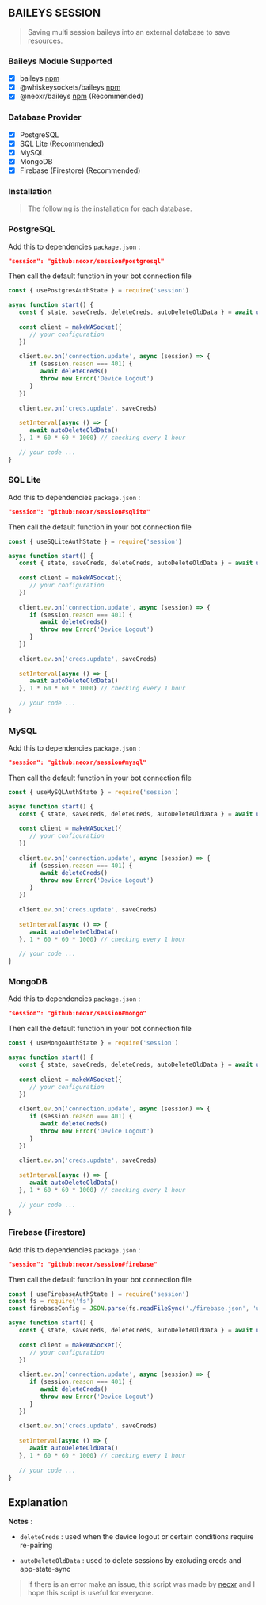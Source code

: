 ## BAILEYS SESSION

> Saving multi session baileys into an external database to save resources.

### Baileys Module Supported

- [x] baileys [npm](https://www.npmjs.com/package/baileys)
- [x] @whiskeysockets/baileys [npm](https://www.npmjs.com/package/@whiskeysockets/baileys)
- [x] @neoxr/baileys [npm](https://www.npmjs.com/package/@neoxr/baileys)  (Recommended)

### Database Provider

- [x] PostgreSQL
- [x] SQL Lite (Recommended)
- [x] MySQL
- [x] MongoDB
- [x] Firebase (Firestore) (Recommended)

### Installation

> The following is the installation for each database.

### PostgreSQL

Add this to dependencies ```package.json``` :

```JSON
"session": "github:neoxr/session#postgresql" 
```

Then call the default function in your bot connection file

```Javascript
const { usePostgresAuthState } = require('session')

async function start() {
   const { state, saveCreds, deleteCreds, autoDeleteOldData } = await usePostgresAuthState('postgres://xxxxx', 'session', 5 * 60 * 60 * 1000) // set maxAge default 24 hours, but this example is 5 hours
   
   const client = makeWASocket({
      // your configuration
   })
   
   client.ev.on('connection.update', async (session) => {
      if (session.reason === 401) {
         await deleteCreds()
         throw new Error('Device Logout')
      }
   })
   
   client.ev.on('creds.update', saveCreds)
   
   setInterval(async () => {
      await autoDeleteOldData()
   }, 1 * 60 * 60 * 1000) // checking every 1 hour
   
   // your code ...
}
```

### SQL Lite

Add this to dependencies ```package.json``` :

```JSON
"session": "github:neoxr/session#sqlite" 
```

Then call the default function in your bot connection file

```Javascript
const { useSQLiteAuthState } = require('session')

async function start() {
   const { state, saveCreds, deleteCreds, autoDeleteOldData } = await useSQLiteAuthState('session.db', 5 * 60 * 60 * 1000) // set maxAge default 24 hours, but this example is 5 hours
   
   const client = makeWASocket({
      // your configuration
   })
   
   client.ev.on('connection.update', async (session) => {
      if (session.reason === 401) {
         await deleteCreds()
         throw new Error('Device Logout')
      }
   })
   
   client.ev.on('creds.update', saveCreds)
   
   setInterval(async () => {
      await autoDeleteOldData()
   }, 1 * 60 * 60 * 1000) // checking every 1 hour
   
   // your code ...
}
```

### MySQL

Add this to dependencies ```package.json``` :

```JSON
"session": "github:neoxr/session#mysql" 
```

Then call the default function in your bot connection file

```Javascript
const { useMySQLAuthState } = require('session')

async function start() {
   const { state, saveCreds, deleteCreds, autoDeleteOldData } = await useMySQLAuthState('mysql://xxxxx', 'session', 5 * 60 * 60 * 1000) // set maxAge default 24 hours, but this example is 5 hours
   
   const client = makeWASocket({
      // your configuration
   })
   
   client.ev.on('connection.update', async (session) => {
      if (session.reason === 401) {
         await deleteCreds()
         throw new Error('Device Logout')
      }
   })
   
   client.ev.on('creds.update', saveCreds)
   
   setInterval(async () => {
      await autoDeleteOldData()
   }, 1 * 60 * 60 * 1000) // checking every 1 hour
   
   // your code ...
}
```

### MongoDB

Add this to dependencies ```package.json``` :

```JSON
"session": "github:neoxr/session#mongo" 
```

Then call the default function in your bot connection file

```Javascript
const { useMongoAuthState } = require('session')

async function start() {
   const { state, saveCreds, deleteCreds, autoDeleteOldData } = await useMongoAuthState('mongodb://xxxxx', 'session', 5 * 60 * 60 * 1000) // set maxAge default 24 hours, but this example is 5 hours
   
   const client = makeWASocket({
      // your configuration
   })
   
   client.ev.on('connection.update', async (session) => {
      if (session.reason === 401) {
         await deleteCreds()
         throw new Error('Device Logout')
      }
   })
   
   client.ev.on('creds.update', saveCreds)
   
   setInterval(async () => {
      await autoDeleteOldData()
   }, 1 * 60 * 60 * 1000) // checking every 1 hour
   
   // your code ...
}
```

### Firebase (Firestore)

Add this to dependencies ```package.json``` :

```JSON
"session": "github:neoxr/session#firebase" 
```

Then call the default function in your bot connection file

```Javascript
const { useFirebaseAuthState } = require('session')
const fs = require('fs')
const firebaseConfig = JSON.parse(fs.readFileSync('./firebase.json', 'utf-8))

async function start() {
   const { state, saveCreds, deleteCreds, autoDeleteOldData } = await useFirebaseAuthState(firebaseConfig, 'session', 5 * 60 * 60 * 1000) // set maxAge default 24 hours, but this example is 5 hours
   
   const client = makeWASocket({
      // your configuration
   })
   
   client.ev.on('connection.update', async (session) => {
      if (session.reason === 401) {
         await deleteCreds()
         throw new Error('Device Logout')
      }
   })
   
   client.ev.on('creds.update', saveCreds)
   
   setInterval(async () => {
      await autoDeleteOldData()
   }, 1 * 60 * 60 * 1000) // checking every 1 hour
   
   // your code ...
}
```

## Explanation

**Notes** :
+ ```deleteCreds``` : used when the device logout or certain conditions require re-pairing

+ ```autoDeleteOldData``` : used to delete sessions by excluding creds and app-state-sync


> If there is an error make an issue, this script was made by [neoxr](https://github.com/neoxr/session) and I hope this script is useful for everyone.